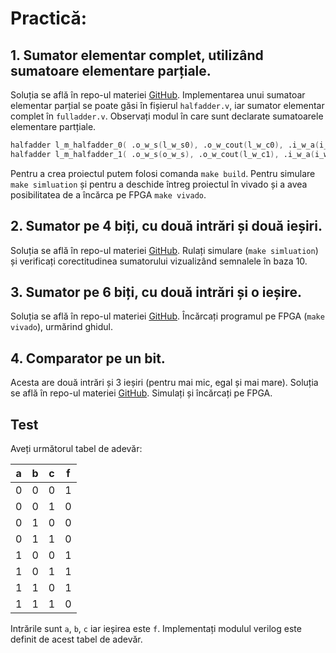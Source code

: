 # Practică:

## 1. **Sumator elementar complet**, utilizând sumatoare elementare parțiale.
  Soluția se află în repo-ul materiei [GitHub](https://github.com/cs-pub-ro/computer-architecture/tree/main/chapters/verilog/basic/drills/tasks/fulladder). Implementarea unui sumatoar elementar parțial se poate găsi în fișierul `halfadder.v`, iar sumator elementar complet în `fulladder.v`. Observați modul în care sunt declarate sumatoarele elementare partțiale.
  ```verilog
  halfadder l_m_halfadder_0( .o_w_s(l_w_s0), .o_w_cout(l_w_c0), .i_w_a(i_w_a), .i_w_b(i_w_b) );
  halfadder l_m_halfadder_1( .o_w_s(o_w_s), .o_w_cout(l_w_c1), .i_w_a(i_w_cin), .i_w_b(l_w_s0) );
  ```
  Pentru a crea proiectul putem folosi comanda ```make build```. Pentru simulare ```make simluation``` și pentru a deschide întreg proiectul în vivado și a avea posibilitatea de a încărca pe FPGA ```make vivado```.

## 2. **Sumator pe 4 biți**, cu două intrări și două ieșiri.
  Soluția se află în repo-ul materiei [GitHub](https://github.com/cs-pub-ro/computer-architecture/tree/main/chapters/verilog/basic/drills/tasks/adder_4bits). Rulați simulare (```make simluation```) și verificați corectitudinea sumatorului vizualizând semnalele în baza 10. 

## 3. **Sumator pe 6 biți**, cu două intrări și o ieșire.
  Soluția se află în repo-ul materiei [GitHub](https://github.com/cs-pub-ro/computer-architecture/tree/main/chapters/verilog/basic/drills/tasks/adder_6bits). Încărcați programul pe FPGA (```make vivado```), urmărind ghidul.

## 4. **Comparator** pe un bit.
  Acesta are două intrări și 3 ieșiri (pentru mai mic, egal și mai mare). Soluția se află în repo-ul materiei [GitHub](https://github.com/cs-pub-ro/computer-architecture/tree/main/chapters/verilog/basic/drills/tasks/comparator). Simulați și încărcați pe FPGA.

## Test
  Aveți următorul tabel de adevăr:

  | a | b | c | f |
  | - | - | - | - |
  | 0 | 0 | 0 | 1 |
  | 0 | 0 | 1 | 0 |
  | 0 | 1 | 0 | 0 |
  | 0 | 1 | 1 | 0 |
  | 1 | 0 | 0 | 1 |
  | 1 | 0 | 1 | 1 |
  | 1 | 1 | 0 | 1 |
  | 1 | 1 | 1 | 0 |

  Intrările sunt `a`, `b`, `c` iar ieșirea este `f`. Implementați modulul verilog este definit de acest tabel de adevăr.